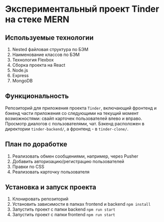# Экспериментальный проект Tinder на стеке MERN


## Используемые технологии
1. Nested файловая структура по БЭМ
2. Наименование классов по БЭМ
3. Технология Flexbox
4. Сборка проекта на React
5. Node.js
6. Express
7. MongoDB

## Функциональность
Репозиторий для приложения проекта `Tinder`, включающий фронтенд и бэкенд части приложения со следующими на текущий момент возможностями: свайп карточек пользователей влево и вправо. Просмотр диалогов с пользователями, чат. Бэкенд расположен в директории `tinder-backend/`, а фронтенд - в `tinder-clone/`. 

## План по доработке
1. Реализовать обмен сообщениями, например, через Pusher
2. Добавить авторизацию/регистрацию пользователей
3. Правки по CSS
4. Реализовать карточку пользователя

## Установка и запуск проекта
1. Клонировать репозиторий
2. Установить зависимости в папках frontend и backend `npm install`
3. Запустить проект с папки backend `npm run start`
4. Запустить проект с папки frontend `npm run start` 
